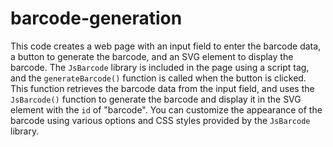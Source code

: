 # barcode-generation

This code creates a web page with an input field to enter the barcode data, a button to generate the barcode, and an SVG element to display the barcode. The `JsBarcode` library is included in the page using a script tag, and the `generateBarcode()` function is called when the button is clicked. This function retrieves the barcode data from the input field, and uses the `JsBarcode()` function to generate the barcode and display it in the SVG element with the `id` of "barcode". You can customize the appearance of the barcode using various options and CSS styles provided by the `JsBarcode` library.

